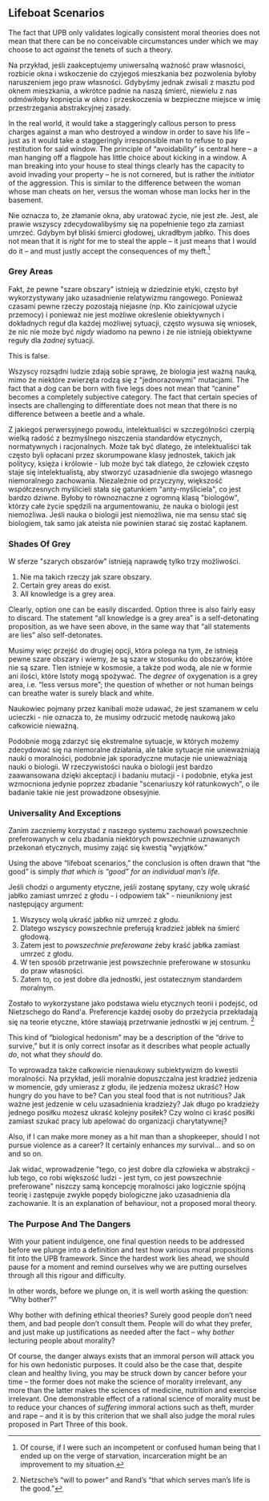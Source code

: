 ## Lifeboat Scenarios

The fact that UPB only validates logically consistent moral theories does not mean that there can be no conceivable circumstances under which we may choose to act *against* the tenets of such a theory.

Na przykład, jeśli zaakceptujemy uniwersalną ważność praw własności, rozbicie okna i wskoczenie do czyjegoś mieszkania bez pozwolenia byłoby naruszeniem jego praw własności. Gdybyśmy jednak zwisali z masztu pod oknem mieszkania, a wkrótce padnie na naszą śmierć, niewielu z nas odmówiłoby kopnięcia w okno i przeskoczenia w bezpieczne miejsce w imię przestrzegania abstrakcyjnej zasady.

In the real world, it would take a staggeringly callous person to press charges against a man who destroyed a window in order to save his life – just as it would take a staggeringly irresponsible man to refuse to pay restitution for said window. The principle of “avoidability” is central here – a man hanging off a flagpole has little choice about kicking in a window. A man breaking into your house to steal things clearly has the capacity to avoid invading your property – he is not cornered, but is rather the *initiator* of the aggression. This is similar to the difference between the woman whose man cheats on her, versus the woman whose man locks her in the basement.

Nie oznacza to, że złamanie okna, aby uratować życie, nie jest złe. Jest, ale prawie wszyscy zdecydowalibyśmy się na popełnienie tego zła zamiast umrzeć. Gdybym był bliski śmierci głodowej, ukradłbym jabłko. This does not mean that it is *right* for me to steal the apple – it just means that I would do it – and must justly accept the consequences of my theft.[^10]

### Grey Areas

Fakt, że pewne "szare obszary" istnieją w dziedzinie etyki, często był wykorzystywany jako uzasadnienie relatywizmu rangowego. Ponieważ czasami pewne rzeczy pozostają niejasne (np. Kto zainicjował użycie przemocy) i ponieważ nie jest możliwe określenie obiektywnych i dokładnych reguł dla każdej możliwej sytuacji, często wysuwa się wniosek, że nic nie może być *nigdy* wiadomo na pewno i że nie istnieją obiektywne reguły dla *żadnej* sytuacji.

This is false.

Wszyscy rozsądni ludzie zdają sobie sprawę, że biologia jest ważną nauką, mimo że niektóre zwierzęta rodzą się z "jednorazowymi" mutacjami. The fact that a dog can be born with five legs does not mean that “canine” becomes a completely subjective category. The fact that certain species of insects are challenging to differentiate does not mean that there is no difference between a beetle and a whale.

Z jakiegoś perwersyjnego powodu, intelektualiści w szczególności czerpią wielką radość z bezmyślnego niszczenia standardów etycznych, normatywnych i racjonalnych. Może tak być dlatego, że intelektualiści tak często byli opłacani przez skorumpowane klasy jednostek, takich jak politycy, księża i królowie - lub może być tak dlatego, że człowiek często staje się intelektualistą, aby stworzyć uzasadnienie dla swojego własnego niemoralnego zachowania. Niezależnie od przyczyny, większość współczesnych myślicieli stała się gatunkiem "anty-myśliciela", co jest bardzo dziwne. Byłoby to równoznaczne z ogromną klasą "biologów", którzy całe życie spędzili na argumentowaniu, że nauka o biologii jest niemożliwa. Jeśli nauka o biologii jest niemożliwa, nie ma sensu stać się biologiem, tak samo jak ateista nie powinien starać się zostać kapłanem.

### Shades Of Grey

W sferze "szarych obszarów" istnieją naprawdę tylko trzy możliwości.

1. Nie ma takich rzeczy jak szare obszary.
2. Certain grey areas do exist.
3. All knowledge is a grey area.

Clearly, option one can be easily discarded. Option three is also fairly easy to discard. The statement “all knowledge is a grey area” is a self-detonating proposition, as we have seen above, in the same way that “all statements are lies” also self-detonates.

Musimy więc przejść do drugiej opcji, która polega na tym, że istnieją pewne szare obszary i wiemy, że są szare w stosunku do obszarów, które nie są szare. Tlen istnieje w kosmosie, a także pod wodą, ale nie w formie ani ilości, które Istoty mogą spożywać. The *degree* of oxygenation is a grey area, i.e. “less versus more”; the question of whether or not human beings can breathe water is surely black and white.

Naukowiec pojmany przez kanibali może udawać, że jest szamanem w celu ucieczki - nie oznacza to, że musimy odrzucić metodę naukową jako całkowicie nieważną.

Podobnie mogą zdarzyć się ekstremalne sytuacje, w których możemy zdecydować się na niemoralne działania, ale takie sytuacje nie unieważniają nauki o moralności, podobnie jak sporadyczne mutacje nie unieważniają nauki o biologii. W rzeczywistości nauka o biologii jest bardzo zaawansowana dzięki akceptacji i badaniu mutacji - i podobnie, etyka jest wzmocniona jedynie poprzez zbadanie "scenariuszy kół ratunkowych", o ile badanie takie nie jest prowadzone obsesyjnie.

### Universality And Exceptions

Zanim zaczniemy korzystać z naszego systemu zachowań powszechnie preferowanych w celu zbadania niektórych powszechnie uznawanych przekonań etycznych, musimy zająć się kwestią "wyjątków."

Using the above “lifeboat scenarios,” the conclusion is often drawn that “the good” is simply *that which is “good” for an individual man’s life*.

Jeśli chodzi o argumenty etyczne, jeśli zostanę spytany, czy wolę ukraść jabłko zamiast umrzeć z głodu - i odpowiem tak" - nieunikniony jest następujący argument:

1. Wszyscy wolą ukraść jabłko niż umrzeć z głodu.
2. Dlatego wszyscy powszechnie preferują kradzież jabłek na śmierć głodową.
3. Zatem jest to *powszechnie preferowane* żeby kraść jabłka zamiast umrzeć z głodu.
4. W ten sposób przetrwanie jest powszechnie preferowane w stosunku do praw własności.
5. Zatem to, co jest dobre dla jednostki, jest ostatecznym standardem moralnym.

Zostało to wykorzystane jako podstawa wielu etycznych teorii i podejść, od Nietzschego do Rand'a. Preferencje każdej osoby do przeżycia przekładają się na teorie etyczne, które stawiają przetrwanie jednostki w jej centrum. [^11]

This kind of “biological hedonism” may be a description of the “drive to survive,” but it is only correct insofar as it describes what people actually *do*, not what they *should* do.

To wprowadza także całkowicie nienaukowy subiektywizm do kwestii moralności. Na przykład, jeśli moralnie dopuszczalna jest kradzież jedzenia w momencie, gdy umierasz z głodu, ile jedzenia możesz ukraść? How hungry do you have to be? Can you steal food that is not nutritious? Jak ważne jest jedzenie w celu uzasadnienia kradzieży? Jak długo po kradzieży jednego posiłku możesz ukraść kolejny posiłek? Czy wolno ci kraść posiłki zamiast szukać pracy lub apelować do organizacji charytatywnej?

Also, if I can make more money as a hit man than a shopkeeper, should I not pursue violence as a career? It certainly enhances *my* survival... and so on and so on.

Jak widać, wprowadzenie "tego, co jest dobre dla człowieka w abstrakcji - lub tego, co robi większość ludzi - jest tym, co jest powszechnie preferowane" niszczy samą koncepcję moralności jako logicznie spójną teorię i zastępuje zwykłe popędy biologiczne jako uzasadnienia dla zachowanie. It is an explanation of behaviour, not a proposed moral theory.

### The Purpose And The Dangers

With your patient indulgence, one final question needs to be addressed before we plunge into a definition and test how various moral propositions fit into the UPB framework. Since the hardest work lies ahead, we should pause for a moment and remind ourselves why we are putting ourselves through all this rigour and difficulty.

In other words, before we plunge on, it is well worth asking the question: “Why bother?”

Why bother with defining ethical theories? Surely good people don’t need them, and bad people don’t consult them. People will do what they prefer, and just make up justifications as needed after the fact – why *bother* lecturing people about morality?

Of course, the danger always exists that an immoral person will attack you for his own hedonistic purposes. It could also be the case that, despite clean and healthy living, you may be struck down by cancer before your time – the former does not make the science of morality irrelevant, any more than the latter makes the sciences of medicine, nutrition and exercise irrelevant. One demonstrable effect of a rational science of morality must be to reduce your chances of *suffering* immoral actions such as theft, murder and rape – and it is by this criterion that we shall also judge the moral rules proposed in Part Three of this book.

[^10]: Of course, if I were such an incompetent or confused human being that I ended up on the verge of starvation, incarceration might be an improvement to my situation.

[^11]: Nietzsche’s “will to power” and Rand’s “that which serves man’s life is the good.”